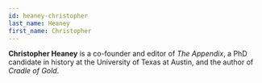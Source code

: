 ```yaml
---
id: heaney-christopher
last_name: Heaney
first_name: Christopher
---
```

**Christopher Heaney** is a co-founder and editor of _The Appendix_, a PhD candidate in history at the University of Texas at Austin, and the author of _Cradle of Gold_.